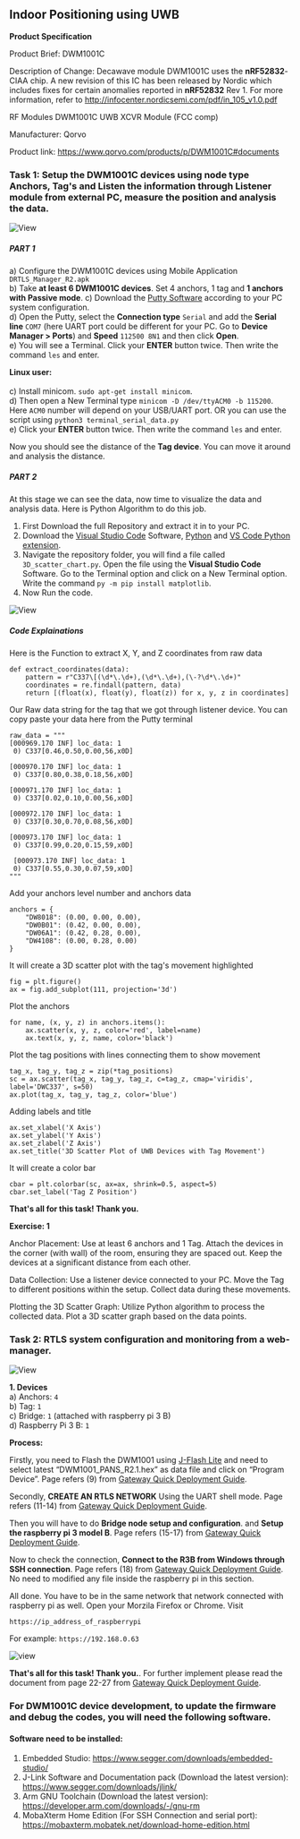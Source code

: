 ## Indoor Positioning using UWB

**Product Specification**

Product Brief: DWM1001C


Description of Change:
Decawave module DWM1001C uses the **nRF52832**-CIAA chip. A new revision of this IC has been
released by Nordic which includes fixes for certain anomalies reported in **nRF52832** Rev 1.
For more information, refer to http://infocenter.nordicsemi.com/pdf/in_105_v1.0.pdf

RF Modules DWM1001C UWB XCVR Module (FCC comp) 

Manufacturer: Qorvo

Product link: https://www.qorvo.com/products/p/DWM1001C#documents

<!--Flash software: https://www.segger.com/products/debug-probes/j-link/technology/flash-download-->






### Task 1: Setup the DWM1001C devices using node type Anchors, Tag's and Listen the information through Listener module from external PC, measure the position and analysis the data.


![View](listener_diagram.png)


##### PART 1

a) Configure the DWM1001C devices using Mobile Application ``DRTLS_Manager_R2.apk`` <br>
b) Take **at least 6 DWM1001C devices**. Set 4 anchors, 1 tag and **1 anchors with Passive mode**.
c) Download the [Putty Software](https://www.chiark.greenend.org.uk/~sgtatham/putty/latest.html) according to your PC system configuration. <br>
d) Open the Putty, select the **Connection type** ``Serial`` and add the **Serial line** ``COM7`` (here UART port could be different for your PC. Go to **Device Manager > Ports**) and **Speed** ``112500 8N1`` and then click **Open**. <br>
e) You will see a Terminal. Click your **ENTER** button twice. Then write the command ``les`` and enter.


**Linux user:** <br> <br>
c) Install minicom. ``sudo apt-get install minicom``. <br>
d) Then open a New Terminal type ``minicom -D /dev/ttyACM0 -b 115200``. Here ``ACM0`` number will depend on your USB/UART port. OR you can use the script using ``python3 terminal_serial_data.py`` <br>
e) Click your **ENTER** button twice. Then write the command ``les`` and enter. <br>



Now you should see the distance of the **Tag device**. You can move it around and analysis the distance.


##### PART 2

At this stage we can see the data, now time to visualize the data and analysis data. Here is Python Algorithm to do this job.

1. First Download the full Repository and extract it in to your PC.
2. Download the [Visual Studio Code](https://code.visualstudio.com/) Software, [Python](https://www.python.org/) and [VS Code Python extension](https://marketplace.visualstudio.com/items?itemName=ms-python.python).
2. Navigate the repository folder, you will find a file called ``3D_scatter_chart.py``. Open the file using the **Visual Studio Code** Software. Go to the Terminal option and click on a New Terminal option. Write the command  ``py -m pip install matplotlib``.
3. Now Run the code.

![View](Chart.png)


##### Code Explainations

Here is the Function to extract X, Y, and Z coordinates from raw data
```
def extract_coordinates(data):
    pattern = r"C337\[(\d*\.\d+),(\d*\.\d+),(\-?\d*\.\d+)"
    coordinates = re.findall(pattern, data)
    return [(float(x), float(y), float(z)) for x, y, z in coordinates]
```


Our Raw data string for the tag that we got through listener device. You can copy paste your data here from the Putty terminal


```
raw_data = """
[000969.170 INF] loc_data: 1
 0) C337[0.46,0.50,0.00,56,x0D]
 
[000970.170 INF] loc_data: 1
 0) C337[0.80,0.38,0.18,56,x0D]
 
[000971.170 INF] loc_data: 1
 0) C337[0.02,0.10,0.00,56,x0D]
 
[000972.170 INF] loc_data: 1
 0) C337[0.30,0.70,0.08,56,x0D]
 
[000973.170 INF] loc_data: 1
 0) C337[0.99,0.20,0.15,59,x0D]
 
 [000973.170 INF] loc_data: 1
 0) C337[0.55,0.30,0.07,59,x0D]
"""
```

Add your anchors level number and anchors data

```
anchors = {
    "DW8018": (0.00, 0.00, 0.00),
    "DW0B01": (0.42, 0.00, 0.00),
    "DW06A1": (0.42, 0.28, 0.00),
    "DW4108": (0.00, 0.28, 0.00)
}
```

It will create a 3D scatter plot with the tag's movement highlighted

```
fig = plt.figure()
ax = fig.add_subplot(111, projection='3d')
```

Plot the anchors

```
for name, (x, y, z) in anchors.items():
    ax.scatter(x, y, z, color='red', label=name)
    ax.text(x, y, z, name, color='black')
```

Plot the tag positions with lines connecting them to show movement


```
tag_x, tag_y, tag_z = zip(*tag_positions)
sc = ax.scatter(tag_x, tag_y, tag_z, c=tag_z, cmap='viridis', label='DWC337', s=50)
ax.plot(tag_x, tag_y, tag_z, color='blue')
```

Adding labels and title
```
ax.set_xlabel('X Axis')
ax.set_ylabel('Y Axis')
ax.set_zlabel('Z Axis')
ax.set_title('3D Scatter Plot of UWB Devices with Tag Movement')
```

It will create a color bar


```
cbar = plt.colorbar(sc, ax=ax, shrink=0.5, aspect=5)
cbar.set_label('Tag Z Position')
```


**That's all for this task! Thank you.**


**Exercise: 1**

Anchor Placement: Use at least 6 anchors and 1 Tag. Attach the devices in the corner (with wall) of the room, ensuring they are spaced out. Keep the devices at a significant distance from each other.

Data Collection: Use a listener device connected to your PC. Move the Tag to different positions within the setup. Collect data during these movements.

Plotting the 3D Scatter Graph: Utilize Python algorithm to process the collected data. Plot a 3D scatter graph based on the data points.





### Task 2: RTLS system configuration and monitoring from a web-manager.


![View](gateway.png)


**1. Devices** <br>
a) Anchors: ``4`` <br>
b) Tag: ``1`` <br>
c) Bridge: ``1`` (attached with raspberry pi 3 B) <br>
d) Raspberry Pi 3 B: ``1``

**Process:** <br>

Firstly, you need to Flash the DWM1001 using [J-Flash Lite](https://www.segger.com/downloads/jlink/) and need to select latest “DWM1001_PANS_R2.1.hex” as data file and click on “Program Device”. Page refers (9) from [Gateway Quick Deployment Guide](DWM1001%20Gateway%20Quick%20Deployment%20Guide.pdf).
<br>


Secondly, **CREATE AN RTLS NETWORK** Using the UART shell mode. Page refers (11-14) from [Gateway Quick Deployment Guide](DWM1001%20Gateway%20Quick%20Deployment%20Guide.pdf).


Then you will have to do **Bridge node setup and configuration**. and **Setup the raspberry pi 3 model B**. Page refers (15-17) from [Gateway Quick Deployment Guide](DWM1001%20Gateway%20Quick%20Deployment%20Guide.pdf). <br>

Now to check the connection, **Connect to the R3B from Windows through SSH connection**. Page refers (18) from [Gateway Quick Deployment Guide](DWM1001%20Gateway%20Quick%20Deployment%20Guide.pdf). No need to modified any file inside the raspberry pi in this section. <br>


All done. You have to be in the same network that network connected with raspberry pi as well. Open your Morzila Firefox or Chrome. Visit 
```
https://ip_address_of_raspberrypi
```
For example: ``https://192.168.0.63``

![view](web_manager.png)


**That's all for this task! Thank you.**. For further implement please read the document from page 22-27 from [Gateway Quick Deployment Guide](DWM1001%20Gateway%20Quick%20Deployment%20Guide.pdf).



### For DWM1001C device development, to update the firmware and debug the codes, you will need the following software.


#### Software need to be installed:

1. Embedded Studio: https://www.segger.com/downloads/embedded-studio/
2. J-Link Software and Documentation pack (Download the latest version): https://www.segger.com/downloads/jlink/
3. Arm GNU Toolchain (Download the latest version): https://developer.arm.com/downloads/-/gnu-rm
4. MobaXterm Home Edition (For SSH Connection and serial port): https://mobaxterm.mobatek.net/download-home-edition.html


<!--
**Step 1:** Erase the chip and install Firmware
1. Open the SEGGER folder from your pc where you selected the path. Open the JFlashLite software and configure it. Select the **Target Device** ``NRF52832_XXAA`` **Interface** ``SWD`` and **Speed** ``1000kHz``. Then **Data File** selgo to the **Factory_Firmware_Image** and select the file ``DWM1001_PANS_R2.0.hex``  from your **local folder** (Download the folder from Onedrive). **Click** the **Erase Chip** and after completing the process click on **Program Device**. All done!
-->
